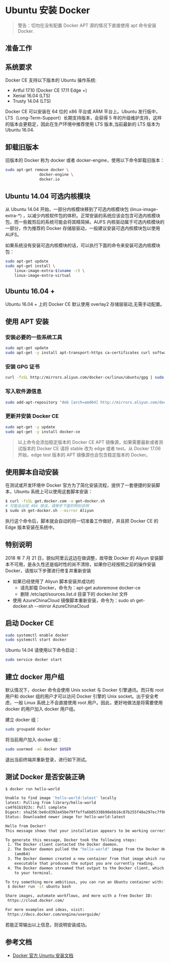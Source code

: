 # Ubuntu 安装 Docker
> 警告：切勿在没有配置 Docker APT 源的情况下直接使用 apt 命令安装 Docker.
  
## 准备工作

## 系统要求
Docker CE 支持以下版本的 Ubuntu 操作系统:
- Artful 17.10 (Docker CE 17.11 Edge +)
- Xenial 16.04 (LTS)
- Trusty 14.04 (LTS)

Docker CE 可以安装在 64 位的 x86 平台或 ARM 平台上。Ubuntu 发行版中，LTS（Long-Term-Support）长期支持版本，会获得 5 年的升级维护支持，这样的版本会更稳定，因此在生产环境中推荐使用 LTS 版本,当前最新的 LTS 版本为 Ubuntu 16.04.

## 卸载旧版本
旧版本的 Docker 称为 docker 或者 docker-engine，使用以下命令卸载旧版本：
```bash
sudo apt-get remove docker \
               docker-engine \
               docker.io
```

## Ubuntu 14.04 可选内核模块
从 Ubuntu 14.04 开始，一部分内核模块移到了可选内核模块包 (linux-image-extra-*) ，以减少内核软件包的体积。正常安装的系统应该会包含可选内核模块包，而一些裁剪后的系统可能会将其精简掉。AUFS 内核驱动属于可选内核模块的一部分，作为推荐的 Docker 存储层驱动，一般建议安装可选内核模块包以使用 AUFS。

如果系统没有安装可选内核模块的话，可以执行下面的命令来安装可选内核模块包：

```bash
sudo apt-get update
sudo apt-get install \
    linux-image-extra-$(uname -r) \
    linux-image-extra-virtual
```

## Ubuntu 16.04 +
Ubuntu 16.04 + 上的 Docker CE 默认使用 overlay2 存储层驱动,无需手动配置。

## 使用 APT 安装
### 安装必要的一些系统工具
```bash
sudo apt-get update
sudo apt-get -y install apt-transport-https ca-certificates curl software-properties-common
```
### 安装 GPG 证书
```bash
curl -fsSL http://mirrors.aliyun.com/docker-ce/linux/ubuntu/gpg | sudo apt-key add -
```

### 写入软件源信息
```bash
sudo add-apt-repository "deb [arch=amd64] http://mirrors.aliyun.com/docker-ce/linux/ubuntu $(lsb_release -cs) stable"
```
### 更新并安装 Docker CE
```bash
sudo apt-get -y update
sudo apt-get -y install docker-ce
```
> 以上命令会添加稳定版本的 Docker CE APT 镜像源，如果需要最新或者测试版本的 Docker CE 请将 stable 改为 edge 或者 test。从 Docker 17.06 开始，edge test 版本的 APT 镜像源也会包含稳定版本的 Docker。

## 使用脚本自动安装
在测试或开发环境中 Docker 官方为了简化安装流程，提供了一套便捷的安装脚本，Ubuntu 系统上可以使用这套脚本安装：
```bash
$ curl -fsSL get.docker.com -o get-docker.sh
# 可能会出现 404 错误，请移步下面的特别说明
$ sudo sh get-docker.sh --mirror Aliyun
```
执行这个命令后，脚本就会自动的将一切准备工作做好，并且把 Docker CE 的 Edge 版本安装在系统中。

## 特别说明

2018 年 7 月 21 日，貌似阿里云这边在做调整，故导致 Docker 的 Aliyun 安装脚本不可用，是永久性还是临时性的尚不清除，如果你已经按照之前的操作安装 Docker，请按以下步骤进行修复并重新安装
- 如果已经使用了 Aliyun 脚本安装并成功的
   - 请先卸载 Docker，命令为：apt-get autoremove docker-ce
   - 删除 /etc/apt/sources.list.d 目录下的 docker.list 文件
- 使用 AzureChinaCloud 镜像脚本重新安装，命令为：sudo sh get-docker.sh --mirror AzureChinaCloud
## 启动 Docker CE
```bash
sudo systemctl enable docker
sudo systemctl start docker
```
Ubuntu 14.04 请使用以下命令启动：
```bash
sudo service docker start
```

## 建立 docker 用户组
默认情况下，docker 命令会使用 Unix socket 与 Docker 引擎通讯。而只有 root 用户和 docker 组的用户才可以访问 Docker 引擎的 Unix socket。出于安全考虑，一般 Linux 系统上不会直接使用 root 用户。因此，更好地做法是将需要使用 docker 的用户加入 docker 用户组。

建立 docker 组：
```bash
sudo groupadd docker
```
将当前用户加入 docker 组：
```bash
sudo usermod -aG docker $USER
```
退出当前终端并重新登录，进行如下测试。

## 测试 Docker 是否安装正确
```bash
$ docker run hello-world

Unable to find image 'hello-world:latest' locally
latest: Pulling from library/hello-world
ca4f61b1923c: Pull complete
Digest: sha256:be0cd392e45be79ffeffa6b05338b98ebb16c87b255f48e297ec7f98e123905c
Status: Downloaded newer image for hello-world:latest

Hello from Docker!
This message shows that your installation appears to be working correctly.

To generate this message, Docker took the following steps:
 1. The Docker client contacted the Docker daemon.
 2. The Docker daemon pulled the "hello-world" image from the Docker Hub.
    (amd64)
 3. The Docker daemon created a new container from that image which runs the
    executable that produces the output you are currently reading.
 4. The Docker daemon streamed that output to the Docker client, which sent it
    to your terminal.

To try something more ambitious, you can run an Ubuntu container with:
 $ docker run -it ubuntu bash

Share images, automate workflows, and more with a free Docker ID:
 https://cloud.docker.com/

For more examples and ideas, visit:
 https://docs.docker.com/engine/userguide/
```
若能正常输出以上信息，则说明安装成功。

## 参考文档
- [Docker 官方 Ununtu 安装文档](https://docs.docker.com/install/linux/docker-ce/ubuntu/)